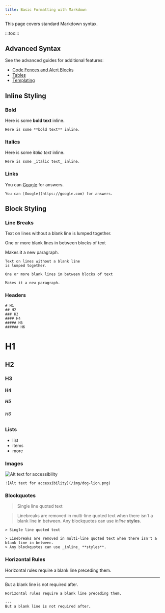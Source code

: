 ```yaml
---
title: Basic Formatting with Markdown
---
```


This page covers standard Markdown syntax.

:::toc:::

## Advanced Syntax

See the advanced guides for additional features:

* [Code Fences and Alert Blocks](codeFence.html)
* [Tables](table.html)
* [Templating](templating.html)


## Inline Styling

### Bold

Here is some **bold text** inline.

```
Here is some **bold text** inline.
```

### Italics

Here is some _italic text_ inline.

```
Here is some _italic text_ inline.
```

### Links

You can [Google](https://google.com) for answers.

```
You can [Google](https://google.com) for answers.
```


## Block Styling

### Line Breaks

Text on lines without a blank line
is lumped together.

One or more blank lines in between blocks of text

Makes it a new paragraph.

```
Text on lines without a blank line
is lumped together.

One or more blank lines in between blocks of text

Makes it a new paragraph.
```


### Headers

```
# H1
## H2
### H3
#### H4
##### H5
###### H6
```

# H1
## H2
### H3
#### H4
##### H5
###### H6


### Lists

* list
* items
* more

### Images

![Alt text for accessibility](/img/dog-lion.png)

```
![Alt text for accessibility](/img/dog-lion.png)
```

### Blockquotes

> Single line quoted text

> Linebreaks are removed in multi-line quoted text when there isn't a blank line in between.
> Any blockquotes can use _inline_ **styles**.

```
> Single line quoted text

> Linebreaks are removed in multi-line quoted text when there isn't a blank line in between.
> Any blockquotes can use _inline_ **styles**.
```

### Horizontal Rules

Horizontal rules require a blank line preceding them.

---
But a blank line is not required after.

```
Horizontal rules require a blank line preceding them.

---
But a blank line is not required after.
```